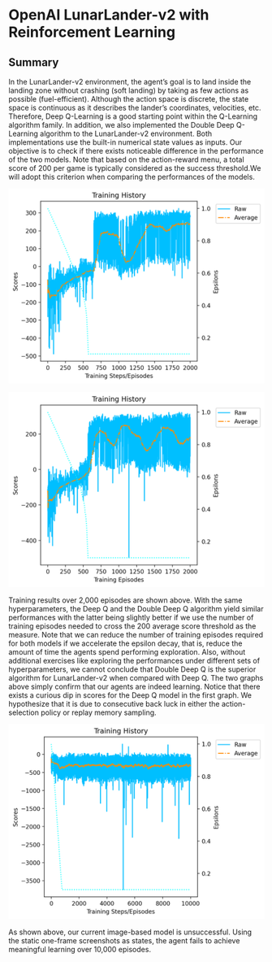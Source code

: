 # OpenAI LunarLander-v2 with Reinforcement Learning 

## Summary

In the LunarLander-v2 environment, the agent’s goal is to land inside the landing zone without crashing (soft landing) by taking as few actions as possible (fuel-efficient). Although the action space is discrete, the state space is continuous as it describes the lander’s coordinates, velocities, etc. Therefore, Deep Q-Learning is a good starting point within the Q-Learning algorithm family. In addition, we also implemented the Double Deep Q-Learning algorithm to the LunarLander-v2 environment. Both implementations use the built-in numerical state values as inputs. Our objective is to check if there exists noticeable difference in the performance of the two models. Note that based on the action-reward menu, a total score of 200 per game is typically considered as the success threshold.We will adopt this criterion when comparing the performances of the models.

![alt text](https://github.com/johnyangyue/reinforcement-learning-lunar-lander/blob/1d27773feaf81259b2de541e645bcb30e0bc5aae/figs/lunar_dqn.png)

![alt text](https://github.com/johnyangyue/reinforcement-learning-lunar-lander/blob/1d27773feaf81259b2de541e645bcb30e0bc5aae/figs/lunar_ddqn.png)

Training results over 2,000 episodes are shown above. With the same hyperparameters, the Deep Q and the Double Deep Q algorithm yield similar performances with the latter being slightly better if we use the number of training episodes needed to cross the 200 average score threshold as the measure. Note that we can reduce the number of training episodes required for both models if we accelerate the epsilon decay, that is, reduce the amount of time the agents spend performing exploration. Also, without additional exercises like exploring the performances under different sets of hyperparameters, we cannot conclude that Double Deep Q is the superior algorithm for LunarLander-v2 when compared with Deep Q. The two graphs above simply confirm that our agents are indeed learning. Notice that there exists a curious dip in scores for the Deep Q model in the first graph. We hypothesize that it is due to consecutive back luck in either the action- selection policy or replay memory sampling.

![alt text](https://github.com/johnyangyue/reinforcement-learning-lunar-lander/blob/1d27773feaf81259b2de541e645bcb30e0bc5aae/figs/lunar_ddqn_image.png)

As shown above, our current image-based model is unsuccessful. Using the static one-frame screenshots as states, the agent fails to achieve meaningful learning over 10,000 episodes.


